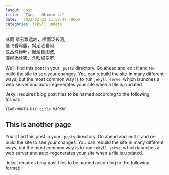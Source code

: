 ```yaml
---
layout: post
title:  "Tang . Shimin Li"
date:   2022-02-23 21:39:47 -0600
categories: jekyll update
---
```


咏雨
罩云飘远岫，喷雨泛长河,   
低飞昏岭腹，斜足洒岩阿.    
泫丛珠缔叶，起溜镜图波,  
濛柳添丝密，含吹织空罗.  



We'll find this post in your `_posts` directory. Go ahead and edit it and re-build the site to see your changes. You can rebuild the site in many different ways, but the most common way is to run `jekyll serve`, which launches a web server and auto-regenerates your site when a file is updated.

Jekyll requires blog post files to be named according to the following format:

`YEAR-MONTH-DAY-title.MARKUP`

## This is another page

You’ll find this post in your `_posts` directory. Go ahead and edit it and re-build the site to see your changes. You can rebuild the site in many different ways, but the most common way is to run `jekyll serve`, which launches a web server and auto-regenerates your site when a file is updated.

Jekyll requires blog post files to be named according to the following format:
